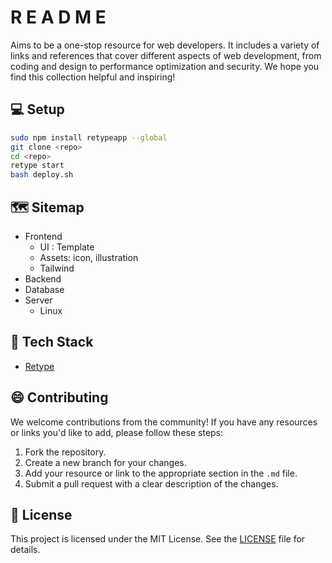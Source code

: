 # R E A D M E

Aims to be a one-stop resource for web developers. It includes a variety of links and references that cover different aspects of web development, from coding and design to performance optimization and security. 
We hope you find this collection helpful and inspiring!


## 💻 Setup
```sh
sudo npm install retypeapp --global
git clone <repo>
cd <repo>
retype start
bash deploy.sh 
```

## 🗺️ Sitemap
- Frontend
	- UI : Template
	- Assets: icon, illustration
	- Tailwind
- Backend
- Database
- Server
	- Linux

## 🚀 Tech Stack
- [Retype](https://retype.com/)

## 😄 Contributing

We welcome contributions from the community! If you have any resources or links you'd like to add, please follow these steps:

1. Fork the repository.
2. Create a new branch for your changes.
3. Add your resource or link to the appropriate section in the `.md` file.
4. Submit a pull request with a clear description of the changes.

## 📰 License

This project is licensed under the MIT License. See the [LICENSE](LICENSE) file for details.
